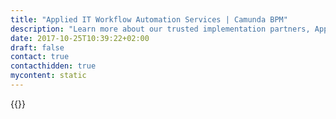 ```yaml
---
title: "Applied IT Workflow Automation Services | Camunda BPM"
description: "Learn more about our trusted implementation partners, Applied IT. Camunda is the leader for workflow automation & business process management. Get your 30 day trial today. "
date: 2017-10-25T10:39:22+02:00
draft: false
contact: true
contacthidden: true
mycontent: static
---
```

{{<partner-single
company="Applied IT"
type="si"
website="http://appliedits.com"
countrycode="CA"
city="Toronto"
description="<p>AIT makes technology work. It&#39;s that simple. If you are thinking that there must be a better way to do something, there likely is and we know how to make technology work smoothly, consistently and do all the heavy lifting so that you can focus on building your business or department by managing exceptions the exceptions, not the norm.</p><p>This is BPM and AIT will get you there. We work with your team as a team or as individuals bridging a knowledge gap. We do not just install software, but configure it to make it work in your environment and deliver the results for which it was intended. Modernize operations through the application of technology and measure the results.</p>"
siregion="na"
level="basic"
logo="//images.ctfassets.net/vpidbgnakfvf/2iLm38OSzCgwggSy2WOIIg/fc1d3421abd5fe4a357a816c9afe7fcd/ait.png">}}